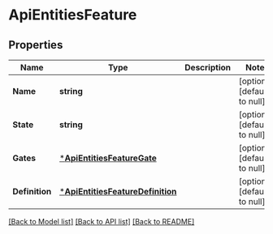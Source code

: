 # ApiEntitiesFeature

## Properties
Name | Type | Description | Notes
------------ | ------------- | ------------- | -------------
**Name** | **string** |  | [optional] [default to null]
**State** | **string** |  | [optional] [default to null]
**Gates** | [***ApiEntitiesFeatureGate**](API_Entities_FeatureGate.md) |  | [optional] [default to null]
**Definition** | [***ApiEntitiesFeatureDefinition**](API_Entities_Feature_Definition.md) |  | [optional] [default to null]

[[Back to Model list]](../README.md#documentation-for-models) [[Back to API list]](../README.md#documentation-for-api-endpoints) [[Back to README]](../README.md)


